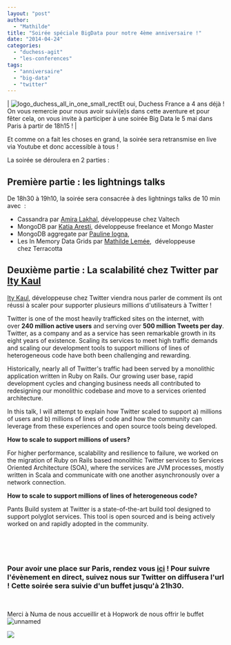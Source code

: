 ```yaml
---
layout: "post"
author: 
  - "Mathilde"
title: "Soirée spéciale BigData pour notre 4ème anniversaire !"
date: "2014-04-24"
categories: 
  - "duchess-agit"
  - "les-conferences"
tags: 
  - "anniversaire"
  - "big-data"
  - "twitter"
---
```


| ![logo_duchess_all_in_one_small_rect](/assets/2014/04/2014-04-24-soiree-speciale-bigdata-pour-notre-4eme-anniversaire/logo_duchess_all_in_one_small_rect.png)Et oui, Duchess France a 4 ans déjà ! On vous remercie pour nous avoir suivi(e)s dans cette aventure et pour fêter cela, on vous invite à participer à une soirée Big Data le 5 mai dans Paris à partir de 18h15 ! |

Et comme on a fait les choses en grand, la soirée sera retransmise en live via Youtube et donc accessible à tous !

La soirée se déroulera en 2 parties :

## Première partie : les lightnings talks

De 18h30 à 19h10, la soirée sera consacrée à des lightnings talks de 10 min avec  :

- Cassandra par [Amira Lakhal](https://twitter.com/miralak), développeuse chez Valtech
- MongoDB par [Katia Aresti](https://twitter.com/karesti), développeuse freelance et Mongo Master
- MongoDB aggregate par [Pauline Iogna](https://twitter.com/_p_a_u_l_i_n_e_),
- Les In Memory Data Grids par [Mathilde Lemée](https://twitter.com/MathildeLemee),  développeuse chez Terracotta

## Deuxième partie : La scalabilité chez Twitter par [Ity Kaul](https://twitter.com/Ity)

[Ity Kaul](https://twitter.com/Ity), développeuse chez Twitter viendra nous parler de comment ils ont réussi à scaler pour supporter plusieurs millions d'utilisateurs à Twitter !

Twitter is one of the most heavily trafficked sites on the internet, with over **240 million active users** and serving over **500 million Tweets per day**. Twitter, as a company and as a service has seen remarkable growth in its eight years of existence. Scaling its services to meet high traffic demands and scaling our development tools to support millions of lines of heterogeneous code have both been challenging and rewarding.

Historically, nearly all of Twitter's traffic had been served by a monolithic application written in Ruby on Rails. Our growing user base, rapid development cycles and changing business needs all contributed to redesigning our monolithic codebase and move to a services oriented architecture.

In this talk, I will attempt to explain how Twitter scaled to support a) millions of users and b) millions of lines of code and how the community can leverage from these experiences and open source tools being developed.

**How to scale to support millions of users?**

For higher performance, scalability and resilience to failure, we worked on the migration of Ruby on Rails based monolithic Twitter services to Services Oriented Architecture (SOA), where the services are JVM processes, mostly written in Scala and communicate with one another asynchronously over a network connection.

**How to scale to support millions of lines of heterogeneous code?**

Pants Build system at Twitter is a state-of-the-art build tool designed to support polyglot services. This tool is open sourced and is being actively worked on and rapidly adopted in the community.

 

 

### **Pour avoir une place sur Paris, rendez vous [ici](http://www.meetup.com/Duchess-France-Meetup/events/179086192/) ! Pour suivre l'évènement en direct, suivez nous sur Twitter on diffusera l'url ! Cette soirée sera suivie d'un buffet jusqu'à 21h30.**

 

Merci à Numa de nous accueillir et à Hopwork de nous offrir le buffet  ![![unnamed](/assets/2014/04/2014-04-24-soiree-speciale-bigdata-pour-notre-4eme-anniversaire/unnamed-300x110.png)](http://www.duchess-france.org/wp-content/uploads/2014/04/unnamed.png)

[![](/assets/2014/04/2014-04-24-soiree-speciale-bigdata-pour-notre-4eme-anniversaire/logo-Hopwork1.png)](http://www.hopwork.com)
